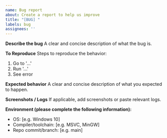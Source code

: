 ```yaml
---
name: Bug report
about: Create a report to help us improve
title: "[BUG] "
labels: bug
assignees: ''
---
```


**Describe the bug**
A clear and concise description of what the bug is.

**To Reproduce**
Steps to reproduce the behavior:
1. Go to '...'
2. Run '...'
3. See error

**Expected behavior**
A clear and concise description of what you expected to happen.

**Screenshots / Logs**
If applicable, add screenshots or paste relevant logs.

**Environment (please complete the following information):**
 - OS: [e.g. Windows 10]
 - Compiler/toolchain: [e.g. MSVC, MinGW]
 - Repo commit/branch: [e.g. main]